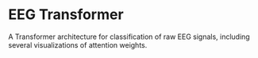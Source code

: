 # EEG Transformer
A Transformer architecture for classification of raw EEG signals, including several visualizations of attention weights.
